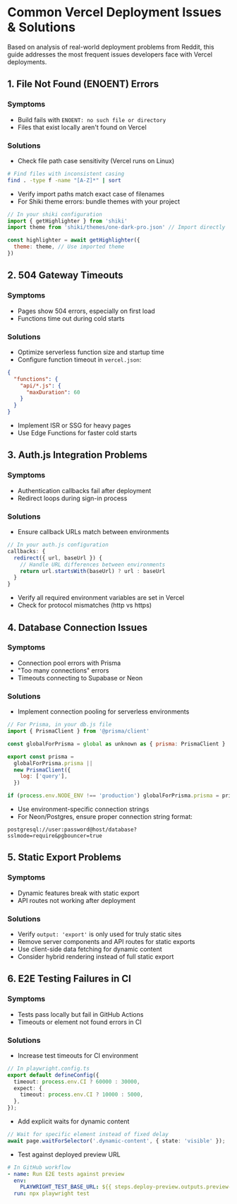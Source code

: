 # Common Vercel Deployment Issues & Solutions

Based on analysis of real-world deployment problems from Reddit, this guide addresses the most frequent issues developers face with Vercel deployments.

## 1. File Not Found (ENOENT) Errors

### Symptoms
- Build fails with `ENOENT: no such file or directory`
- Files that exist locally aren't found on Vercel

### Solutions
- Check file path case sensitivity (Vercel runs on Linux)
```bash
# Find files with inconsistent casing
find . -type f -name "[A-Z]*" | sort
```
- Verify import paths match exact case of filenames
- For Shiki theme errors: bundle themes with your project
```js
// In your shiki configuration
import { getHighlighter } from 'shiki'
import theme from 'shiki/themes/one-dark-pro.json' // Import directly

const highlighter = await getHighlighter({
  theme: theme, // Use imported theme
})
```

## 2. 504 Gateway Timeouts

### Symptoms
- Pages show 504 errors, especially on first load
- Functions time out during cold starts

### Solutions
- Optimize serverless function size and startup time
- Configure function timeout in `vercel.json`:
```json
{
  "functions": {
    "api/*.js": {
      "maxDuration": 60
    }
  }
}
```
- Implement ISR or SSG for heavy pages
- Use Edge Functions for faster cold starts

## 3. Auth.js Integration Problems

### Symptoms
- Authentication callbacks fail after deployment
- Redirect loops during sign-in process

### Solutions
- Ensure callback URLs match between environments
```js
// In your auth.js configuration
callbacks: {
  redirect({ url, baseUrl }) {
    // Handle URL differences between environments
    return url.startsWith(baseUrl) ? url : baseUrl
  }
}
```
- Verify all required environment variables are set in Vercel
- Check for protocol mismatches (http vs https)

## 4. Database Connection Issues

### Symptoms
- Connection pool errors with Prisma
- "Too many connections" errors
- Timeouts connecting to Supabase or Neon

### Solutions
- Implement connection pooling for serverless environments
```js
// For Prisma, in your db.js file
import { PrismaClient } from '@prisma/client'

const globalForPrisma = global as unknown as { prisma: PrismaClient }

export const prisma =
  globalForPrisma.prisma ||
  new PrismaClient({
    log: ['query'],
  })

if (process.env.NODE_ENV !== 'production') globalForPrisma.prisma = prisma
```
- Use environment-specific connection strings
- For Neon/Postgres, ensure proper connection string format:
```
postgresql://user:password@host/database?sslmode=require&pgbouncer=true
```

## 5. Static Export Problems

### Symptoms
- Dynamic features break with static export
- API routes not working after deployment

### Solutions
- Verify `output: 'export'` is only used for truly static sites
- Remove server components and API routes for static exports
- Use client-side data fetching for dynamic content
- Consider hybrid rendering instead of full static export

## 6. E2E Testing Failures in CI

### Symptoms
- Tests pass locally but fail in GitHub Actions
- Timeouts or element not found errors in CI

### Solutions
- Increase test timeouts for CI environment
```ts
// In playwright.config.ts
export default defineConfig({
  timeout: process.env.CI ? 60000 : 30000,
  expect: {
    timeout: process.env.CI ? 10000 : 5000,
  },
});
```
- Add explicit waits for dynamic content
```ts
// Wait for specific element instead of fixed delay
await page.waitForSelector('.dynamic-content', { state: 'visible' });
```
- Test against deployed preview URL
```yaml
# In GitHub workflow
- name: Run E2E tests against preview
  env:
    PLAYWRIGHT_TEST_BASE_URL: ${{ steps.deploy-preview.outputs.preview-url }}
  run: npx playwright test
```